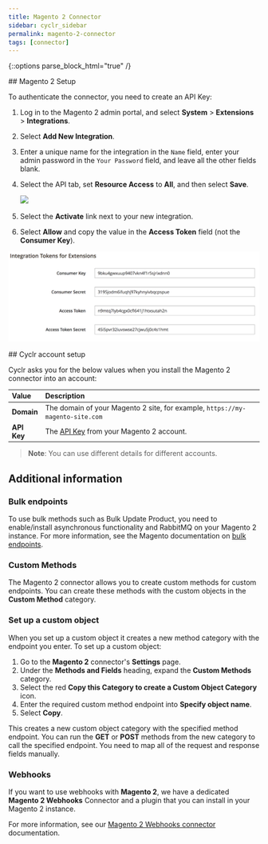 ```yaml
---
title: Magento 2 Connector
sidebar: cyclr_sidebar
permalink: magento-2-connector
tags: [connector]
---
```

{::options parse_block_html="true" /}
<section class="card">
## Magento 2 Setup

<a name="api-key"></a>

To authenticate the connector, you need to create an API Key:

1. Log in to the Magento 2 admin portal, and select **System** > **Extensions** > **Integrations**.
2. Select **Add New Integration**.
3. Enter a unique name for the integration in the `Name` field, enter your admin password in the `Your Password` field, and leave all the other fields blank.
4. Select the API tab, set **Resource Access** to **All**, and then select **Save**.

    ![](./images/resource-access-all.png)

5. Select the **Activate** link next to your new integration.
6. Select **Allow** and copy the value in the **Access Token** field (not the **Consumer Key**). 

![](./images/integration-tokens.png)


</section>
<section class="card">
## Cyclr account setup

Cyclr asks you for the below values when you install the Magento 2 connector into an account:

   | Value              | Description                                 |
   | :----------------- | :------------------------------------------ |
   | **Domain**         | The domain of your Magento 2 site, for example, `https://my-magento-site.com` |
   | **API Key**        | The [API Key](#api-key) from your Magento 2 account.                          |

> **Note**: You can use different details for different accounts.


</section>
<section class="card">

## Additional information

### Bulk endpoints

To use bulk methods such as Bulk Update Product, you need to enable/install asynchronous functionality and RabbitMQ on your Magento 2 instance. For more information, see the Magento documentation on [bulk endpoints](https://devdocs.magento.com/guides/v2.4/rest/bulk-endpoints.html).

### Custom Methods

The Magento 2 connector allows you to create custom methods for custom endpoints. You can create these methods with the custom objects in the **Custom Method** category.

### Set up a custom object

When you set up a custom object it creates a new method category with the endpoint you enter. To set up a custom object:

1. Go to the **Magento 2** connector's **Settings** page.
2. Under the **Methods and Fields** heading, expand the **Custom Methods** category.
3. Select the red **Copy this Category to create a Custom Object Category** icon.
4. Enter the required custom method endpoint into **Specify object name**. 
5. Select **Copy**.

This creates a new custom object category with the specified method endpoint. You can run the **GET** or **POST** methods from the new category to call the specified endpoint. You need to map all of the request and response fields manually.

### Webhooks

If you want to use webhooks with **Magento 2**, we have a dedicated **Magento 2 Webhooks** Connector and a plugin that you can install in your Magento 2 instance.

For more information, see our [Magento 2 Webhooks connector](https://docs.cyclr.com/magento-2-webhooks-connector#magento-2-webhooks-setup) documentation.

</section>
